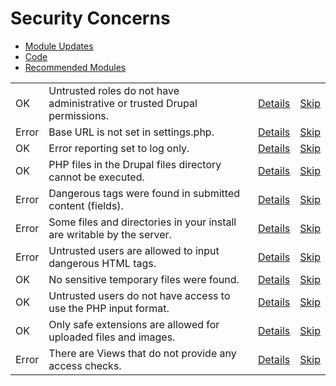# Security Concerns

* [Module Updates](module_updates.md)
* [Code](code_security.md)
* [Recommended Modules](recommended_modules.md)

<table class="system-status-report"><tbody><tr class="ok"><td class="status-icon"><div title="OK"><span class="element-invisible">OK</span></div></td><td>Untrusted roles do not have administrative or trusted Drupal permissions.</td><td><a href="admin/reports/security-review/help/security_review/admin_permissions">Details</a></td><td><a href="admin/reports/security-review/toggle/nojs/admin_permissions">Skip</a></td></tr><tr class="error"><td class="status-icon"><div title="Error"><span class="element-invisible">Error</span></div></td><td>Base URL is not set in settings.php.</td><td><a href="admin/reports/security-review/help/security_review/base_url_set">Details</a></td><td><a href="admin/reports/security-review/toggle/nojs/base_url_set">Skip</a></td></tr><tr class="ok"><td class="status-icon"><div title="OK"><span class="element-invisible">OK</span></div></td><td>Error reporting set to log only.</td><td><a href="admin/reports/security-review/help/security_review/error_reporting">Details</a></td><td><a href="admin/reports/security-review/toggle/nojs/error_reporting">Skip</a></td></tr><tr class="ok"><td class="status-icon"><div title="OK"><span class="element-invisible">OK</span></div></td><td>PHP files in the Drupal files directory cannot be executed.</td><td><a href="admin/reports/security-review/help/security_review/executable_php">Details</a></td><td><a href="admin/reports/security-review/toggle/nojs/executable_php">Skip</a></td></tr><tr class="error"><td class="status-icon"><div title="Error"><span class="element-invisible">Error</span></div></td><td>Dangerous tags were found in submitted content (fields).</td><td><a href="admin/reports/security-review/help/security_review/field">Details</a></td><td><a href="admin/reports/security-review/toggle/nojs/field">Skip</a></td></tr><tr class="error"><td class="status-icon"><div title="Error"><span class="element-invisible">Error</span></div></td><td>Some files and directories in your install are writable by the server.</td><td><a href="admin/reports/security-review/help/security_review/file_perms">Details</a></td><td><a href="admin/reports/security-review/toggle/nojs/file_perms">Skip</a></td></tr><tr class="error"><td class="status-icon"><div title="Error"><span class="element-invisible">Error</span></div></td><td>Untrusted users are allowed to input dangerous HTML tags.</td><td><a href="admin/reports/security-review/help/security_review/input_formats">Details</a></td><td><a href="admin/reports/security-review/toggle/nojs/input_formats">Skip</a></td></tr><tr class="ok"><td class="status-icon"><div title="OK"><span class="element-invisible">OK</span></div></td><td>No sensitive temporary files were found.</td><td><a href="admin/reports/security-review/help/security_review/temporary_files">Details</a></td><td><a href="admin/reports/security-review/toggle/nojs/temporary_files">Skip</a></td></tr><tr class="ok"><td class="status-icon"><div title="OK"><span class="element-invisible">OK</span></div></td><td>Untrusted users do not have access to use the PHP input format.</td><td><a href="admin/reports/security-review/help/security_review/untrusted_php">Details</a></td><td><a href="admin/reports/security-review/toggle/nojs/untrusted_php">Skip</a></td></tr><tr class="ok"><td class="status-icon"><div title="OK"><span class="element-invisible">OK</span></div></td><td>Only safe extensions are allowed for uploaded files and images.</td><td><a href="admin/reports/security-review/help/security_review/upload_extensions">Details</a></td><td><a href="admin/reports/security-review/toggle/nojs/upload_extensions">Skip</a></td></tr><tr class="error"><td class="status-icon"><div title="Error"><span class="element-invisible">Error</span></div></td><td>There are Views that do not provide any access checks.</td><td><a href="admin/reports/security-review/help/views/access">Details</a></td><td><a href="admin/reports/security-review/toggle/nojs/access">Skip</a></td></tr></tbody></table>
